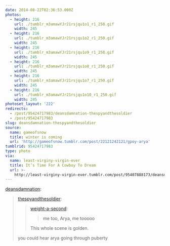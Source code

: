 ```yaml
---
date: 2014-08-22T02:36:53.000Z
photos:
  - height: 216
    url: ./tumblr_m3amawYJr21rsjqu1o1_r1_250.gif
    width: 245
  - height: 216
    url: ./tumblr_m3amawYJr21rsjqu1o2_r1_250.gif
    width: 245
  - height: 216
    url: ./tumblr_m3amawYJr21rsjqu1o9_r1_250.gif
    width: 245
  - height: 216
    url: ./tumblr_m3amawYJr21rsjqu1o8_r1_250.gif
    width: 245
  - height: 216
    url: ./tumblr_m3amawYJr21rsjqu1o7_r1_250.gif
    width: 245
  - height: 216
    url: ./tumblr_m3amawYJr21rsjqu1o10_r1_250.gif
    width: 245
photoset_layout: '222'
redirects:
  - /post/95424717983/deansdamnation-thespyandthesoldier
  - /post/95424717983
slug: deansdamnation-thespyandthesoldier
source:
  name: gameofsnow
  title: winter is coming
  url: 'http://gameofsnow.tumblr.com/post/22121242121/gpoy-arya'
tumblrid: 95424717983
type: photo
via:
  name: least-virginy-virgin-ever
  title: It’s Time For A Cowboy To Dream
  url: >-
    http://least-virginy-virgin-ever.tumblr.com/post/95407888173/deansdamnation-thespyandthesoldier
---
```

<p><a class="tumblr_blog" href="http://deansdamnation.tumblr.com/post/91792604563/thespyandthesoldier-weight-a-second-me-too">deansdamnation</a>:</p>
<blockquote>
<p><a class="tumblr_blog" href="http://thespyandthesoldier.tumblr.com/post/86316370202/weight-a-second-me-too-arya-me-tooooo-this">thespyandthesoldier</a>:</p>
<blockquote>
<p><a class="tumblr_blog" href="http://weight-a-second.tumblr.com/post/72615183875/me-too-arya-me-tooooo">weight-a-second</a>:</p>
<blockquote>
<p>me too, Arya, me tooooo</p>
</blockquote>
<p>This whole scene is golden.</p>
</blockquote>
<p>you could hear arya going through puberty</p>
</blockquote>

